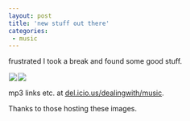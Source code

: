 ```yaml
---
layout: post
title: 'new stuff out there'
categories:
 - music
---
```


frustrated I took a break and found some good stuff.







<a href="http://www.asthmatickitty.com/more.php?id=14_0_1_0_M"><img src="http://www.asthmatickitty.com/image/sufjan_cheerleaders.jpg" style="margin:1px;" align="left" /></a>

<a href="http://www.asthmatickitty.com/music/hhc_thy.html"><img src="http://www.asthmatickitty.com/image/covers/hhc_thyword.jpg" style="margin:1px;" /></a>






mp3 links etc. at <a href="http://del.icio.us/dealingwith/music">del.icio.us/dealingwith/music</a>.






Thanks to those hosting these images.